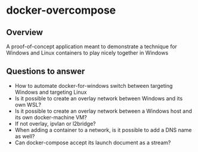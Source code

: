 # docker-overcompose

## Overview

A proof-of-concept application meant to demonstrate a technique for Windows and Linux containers to play nicely together in Windows

## Questions to answer

* How to automate docker-for-windows switch between targeting Windows and targeting Linux
* Is it possible to create an overlay network between Windows and its own WSL?
* Is it possible to create an overlay network between a Windows host and its own docker-machine VM?
* If not overlay, ipvlan or l2bridge?
* When adding a container to a network, is it possible to add a DNS name as well?
* Can docker-compose accept its launch document as a stream?
